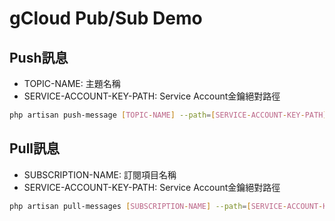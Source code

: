 # gCloud Pub/Sub Demo

## Push訊息

- TOPIC-NAME: 主題名稱
- SERVICE-ACCOUNT-KEY-PATH: Service Account金鑰絕對路徑

```bash
php artisan push-message [TOPIC-NAME] --path=[SERVICE-ACCOUNT-KEY-PATH]
```

## Pull訊息

- SUBSCRIPTION-NAME: 訂閱項目名稱
- SERVICE-ACCOUNT-KEY-PATH: Service Account金鑰絕對路徑

```bash
php artisan pull-messages [SUBSCRIPTION-NAME] --path=[SERVICE-ACCOUNT-KEY-PATH]
```
